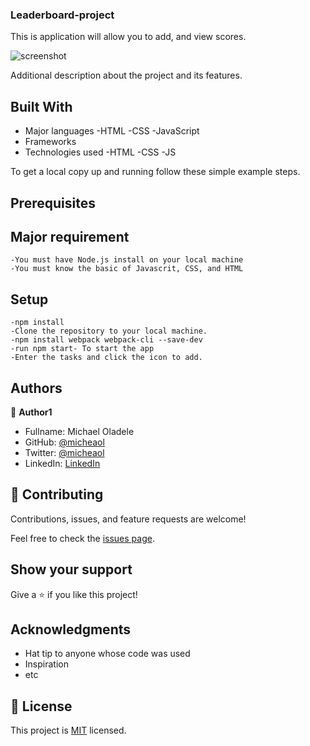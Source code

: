 ### Leaderboard-project

This is application will allow you to add, and view scores.

![screenshot](https://user-images.githubusercontent.com/10332499/140990110-d09a14c4-252e-43df-b843-e1520d72ad30.PNG)


Additional description about the project and its features.

## Built With

- Major languages
    -HTML
    -CSS
    -JavaScript
- Frameworks
- Technologies used
    -HTML
    -CSS
    -JS
    

To get a local copy up and running follow these simple example steps.
                
   
## Prerequisites 

## Major requirement
    -You must have Node.js install on your local machine
    -You must know the basic of Javascrit, CSS, and HTML
    
## Setup
    -npm install
    -Clone the repository to your local machine.
    -npm install webpack webpack-cli --save-dev
    -run npm start- To start the app
    -Enter the tasks and click the icon to add.


## Authors

👤 **Author1**

- Fullname: Michael Oladele
- GitHub: [@micheaol](https://github.com/micheaol)
- Twitter: [@micheaol](https://twitter.com/micheaol)
- LinkedIn: [LinkedIn](https://linkedin.com/in/micheaol80)


## 🤝 Contributing

Contributions, issues, and feature requests are welcome!

Feel free to check the [issues page](../../issues/).

## Show your support

Give a ⭐️ if you like this project!

## Acknowledgments

- Hat tip to anyone whose code was used
- Inspiration
- etc

## 📝 License

This project is [MIT](./MIT.md) licensed.
